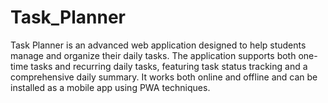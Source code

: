 # Task_Planner
Task Planner is an advanced web application designed to help students manage and organize their daily tasks. The application supports both one-time tasks and recurring daily tasks, featuring task status tracking and a comprehensive daily summary. It works both online and offline and can be installed as a mobile app using PWA techniques.
